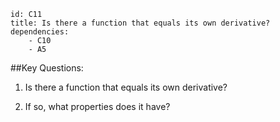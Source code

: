 ````
id: C11
title: Is there a function that equals its own derivative?
dependencies: 
    - C10
    - A5
````
##Key Questions:

1. Is there a function that equals its own derivative?

1. If so, what properties does it have?


